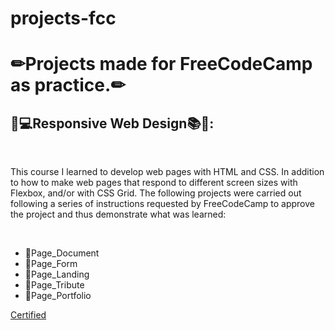 # projects-fcc
<h1>✏Projects made for FreeCodeCamp as practice.✏</h1>

<h2>📱💻Responsive Web Design📚🎨:</h2>
<br>
<p>This course I learned to develop web pages with HTML and CSS. In addition to how to make web pages that respond to different screen sizes with Flexbox, and/or with CSS Grid. The following projects were carried out following a series of instructions requested by FreeCodeCamp to approve the project and thus demonstrate what was learned:</p>
<br>
<ul>
  <li>📌Page_Document</li>
  <li>📌Page_Form</li>
  <li>📌Page_Landing</li>
  <li>📌Page_Tribute</li>
  <li>📌Page_Portfolio</li>
</ul>
<a href="https://www.freecodecamp.org/espanol/certification/medicenboga/responsive-web-design">Certified</a>



